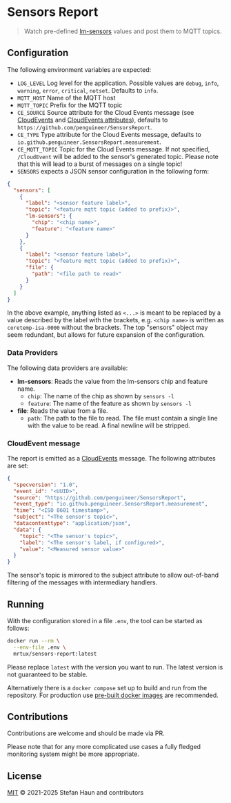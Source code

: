 # Sensors Report

> Watch pre-defined [lm-sensors](https://github.com/lm-sensors/lm-sensors) values and post them to MQTT topics.

## Configuration

The following environment variables are expected:

* `LOG_LEVEL` Log level for the application. Possible values are `debug`, `info`, `warning`, `error`, `critical`, `notset`. Defaults to `info`.
* `MQTT_HOST` Name of the MQTT host
* `MQTT_TOPIC` Prefix for the MQTT topic
* `CE_SOURCE` Source attribute for the Cloud Events message (see [CloudEvents](https://cloudevents.io/) and [CloudEvents attributes](https://github.com/cloudevents/spec/blob/v1.0.2/cloudevents/spec.md#context-attributes)), defaults to `https://github.com/penguineer/SensorsReport`.
* `CE_TYPE` Type attribute for the Cloud Events message, defaults to `io.github.penguineer.SensorsReport.measurement`.
* `CE_MQTT_TOPIC` Topic for the Cloud Events message. If not specified, `/CloudEvent` will be added to the sensor's generated topic. Please note that this will lead to a burst of messages on a single topic!
* `SENSORS` expects a JSON sensor configuration in the following form:
```json
{
  "sensors": [
    {
      "label": "<sensor feature label>",
      "topic": "<feature mqtt topic (added to prefix)>",
      "lm-sensors": {
        "chip": "<chip name>",
        "feature": "<feature name>"
      }
    },
    {
      "label": "<sensor feature label>",
      "topic": "<feature mqtt topic (added to prefix)>",
      "file": {
        "path": "<file path to read>"
      }
    }
  ]
}
```
In the above example, anything listed as `<...>` is meant to be replaced by a value described by the label with the brackets, e.g. `<chip name>` is written as `coretemp-isa-0000` without the brackets.
The top "sensors" object may seem redundant, but allows for future expansion of the configuration.

### Data Providers

The following data providers are available:
* **lm-sensors**: Reads the value from the lm-sensors chip and feature name.
  * `chip`: The name of the chip as shown by `sensors -l`
  * `feature`: The name of the feature as shown by `sensors -l` 
* **file**: Reads the value from a file.
  * `path`: The path to the file to read. The file must contain a single line with the value to be read. A final newline will be stripped.

### CloudEvent message

The report is emitted as a [CloudEvents](https://cloudevents.io/) message. The following attributes are set:

```json
{
  "specversion": "1.0",
  "event_id": "<UUID>",
  "source": "https://github.com/penguineer/SensorsReport",
  "event_type": "io.github.penguineer.SensorsReport.measurement",
  "time": "<ISO 8601 timestamp>",
  "subject": "<The sensor's topic>",
  "datacontenttype": "application/json",
  "data": {
    "topic": "<The sensor's topic>",
    "label": "<The sensor's label, if configured>",
    "value": "<Measured sensor value>"
  }
}
```
The sensor's topic is mirrored to the subject attribute to allow out-of-band filtering of the messages with intermediary handlers.

## Running

With the configuration stored in a file `.env`, the tool can be started as follows:

```bash
docker run --rm \
  --env-file .env \
  mrtux/sensors-report:latest
```

Please replace `latest` with the version you want to run. The latest version is not guaranteed to be stable.

Alternatively there is a `docker compose` set up to build and run from the repository.
For production use [pre-built docker images](https://hub.docker.com/r/mrtux/sensors-report/) are recommended.

## Contributions

Contributions are welcome and should be made via PR.

Please note that for any more complicated use cases a fully fledged
monitoring system might be more appropriate.

## License

[MIT](LICENSE) © 2021-2025 Stefan Haun and contributors

